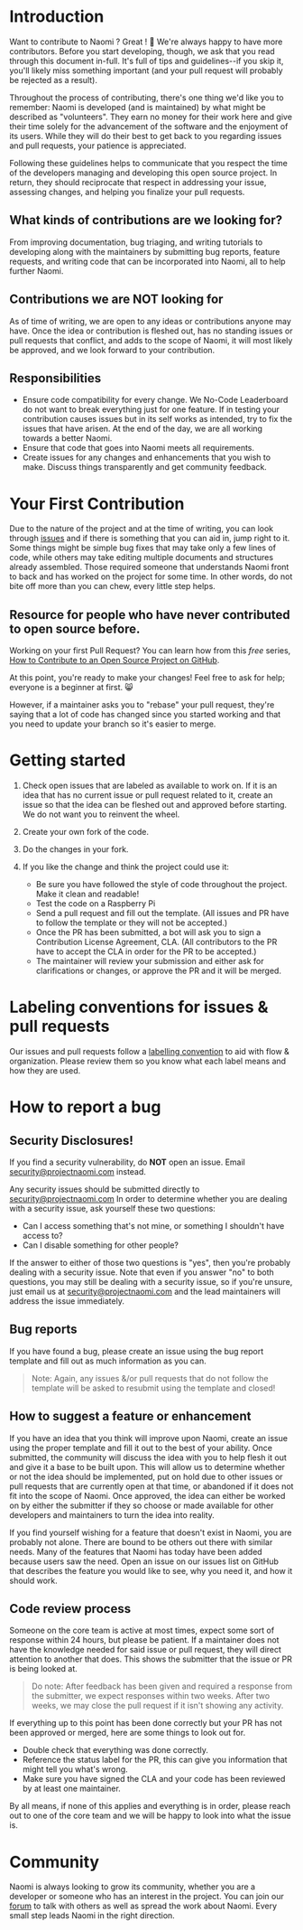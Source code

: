 # Introduction

Want to contribute to Naomi ? Great ! 🎉 We're always happy to have more contributors. Before you start developing, though, we ask that you read through this document in-full. It's full of tips and guidelines--if you skip it, you'll likely miss something important (and your pull request will probably be rejected as a result).

Throughout the process of contributing, there's one thing we'd like you to remember: Naomi is developed (and is maintained) by what might be described as "volunteers". They earn no money for their work here and give their time solely for the advancement of the software and the enjoyment of its users. While they will do their best to get back to you regarding issues and pull requests, your patience is appreciated.

Following these guidelines helps to communicate that you respect the time of the developers managing and developing this open source project. In return, they should reciprocate that respect in addressing your issue, assessing changes, and helping you finalize your pull requests.

## What kinds of contributions are we looking for?

From improving documentation, bug triaging, and writing tutorials to developing along with the maintainers by submitting bug reports, feature requests, and writing code that can be incorporated into Naomi, all to help further Naomi.

## Contributions we are NOT looking for

As of time of writing, we are open to any ideas or contributions anyone may have. Once the idea or contribution is fleshed out, has no standing issues or pull requests that conflict, and adds to the scope of Naomi, it will most likely be approved, and we look forward to your contribution.

## Responsibilities

* Ensure code compatibility for every change. We No-Code Leaderboard
do not want to break everything just for one feature. If in testing your contribution causes issues but in its self works as intended, try to fix the issues that have arisen. At the end of the day, we are all working towards a better Naomi.
* Ensure that code that goes into Naomi meets all requirements.
* Create issues for any changes and enhancements that you wish to make. Discuss things transparently and get community feedback.

# Your First Contribution

Due to the nature of the project and at the time of writing, you can look through [issues](https://www.github.com/naomiproject/naomi/issues) and if there is something that you can aid in, jump right to it. Some things might be simple bug fixes that may take only a few lines of code, while others may take editing multiple documents and structures already assembled. Those required someone that understands Naomi front to back and has worked on the project for some time. In other words, do not bite off more than you can chew, every little step helps.

## Resource for people who have never contributed to open source before.

Working on your first Pull Request? You can learn how from this *free* series, [How to Contribute to an Open Source Project on GitHub](https://egghead.io/series/how-to-contribute-to-an-open-source-project-on-github).

At this point, you're ready to make your changes! Feel free to ask for help; everyone is a beginner at first. :smile_cat:

However, if a maintainer asks you to "rebase" your pull request, they're saying that a lot of code has changed since you started working and that you need to update your branch so it's easier to merge.

# Getting started

1. Check open issues that are labeled as available to work on. If it is an idea that has no current issue or pull request related to it, create an issue so that the idea can be fleshed out and approved before starting. We do not want you to reinvent the wheel.
2. Create your own fork of the code.
3. Do the changes in your fork.
4. If you like the change and think the project could use it:

   * Be sure you have followed the style of code throughout the project. Make it clean and readable!
   * Test the code on a Raspberry Pi
   * Send a pull request and fill out the template. (All issues and PR have to follow the template or they will not be accepted.)
   * Once the PR has been submitted, a bot will ask you to sign a Contribution License Agreement, CLA. (All contributors to the PR have to accept the CLA in order for the PR to be accepted.)
   * The maintainer will review your submission and either ask for clarifications or changes, or approve the PR and it will be merged.

# Labeling conventions for issues & pull requests

Our issues and pull requests follow a [labelling convention](https://github.com/NaomiProject/Naomi/issues/126) to aid with flow & organization. Please review them so you know what each label means and how they are used.

# How to report a bug

## Security Disclosures!

If you find a security vulnerability, do **NOT** open an issue. Email security@projectnaomi.com instead.

Any security issues should be submitted directly to security@projectnaomi.com
In order to determine whether you are dealing with a security issue, ask yourself these two questions:

 * Can I access something that's not mine, or something I shouldn't have access to?
 * Can I disable something for other people?

If the answer to either of those two questions is "yes", then you're probably dealing with a security issue. Note that even if you answer "no" to both questions, you may still be dealing with a security issue, so if you're unsure, just email us at security@projectnaomi.com and the lead maintainers will address the issue immediately.

## Bug reports

If you have found a bug, please create an issue using the bug report template and fill out as much information as you can.
> Note: Again, any issues &/or pull requests that do not follow the template will be asked to resubmit using the template and closed!

## How to suggest a feature or enhancement

If you have an idea that you think will improve upon Naomi, create an issue using the proper template and fill it out to the best of your ability. Once submitted, the community will discuss the idea with you to help flesh it out and give it a base to be built upon. This will allow us to determine whether or not the idea should be implemented, put on hold due to other issues or pull requests that are currently open at that time, or abandoned if it does not fit into the scope of Naomi. Once approved, the idea can either be worked on by either the submitter if they so choose or made available for other developers and maintainers to turn the idea into reality.

If you find yourself wishing for a feature that doesn't exist in Naomi, you are probably not alone. There are bound to be others out there with similar needs. Many of the features that Naomi has today have been added because users saw the need. Open an issue on our issues list on GitHub that describes the feature you would like to see, why you need it, and how it should work.

## Code review process

Someone on the core team is active at most times, expect some sort of response within 24 hours, but please be patient. If a maintainer does not have the knowledge needed for said issue or pull request, they will direct attention to another that does. This shows the submitter that the issue or PR is being looked at.

> Do note: After feedback has been given and required a response from the submitter, we expect responses within two weeks. After two weeks, we may close the pull request if it isn't showing any activity.

If everything up to this point has been done correctly but your PR has not been approved or merged, here are some things to look out for.

* Double check that everything was done correctly.
* Reference the status label for the PR, this can give you information that might tell you what's wrong.
* Make sure you have signed the CLA and your code has been reviewed by at least one maintainer.

By all means, if none of this applies and everything is in order, please reach out to one of the core team and we will be happy to look into what the issue is.

# Community

 Naomi is always looking to grow its community, whether you are a developer or someone who has an interest in the project. You can join our [forum](https://community.projectnaomi.com) to talk with others as well as spread the work about Naomi. Every small step leads Naomi in the right direction.
